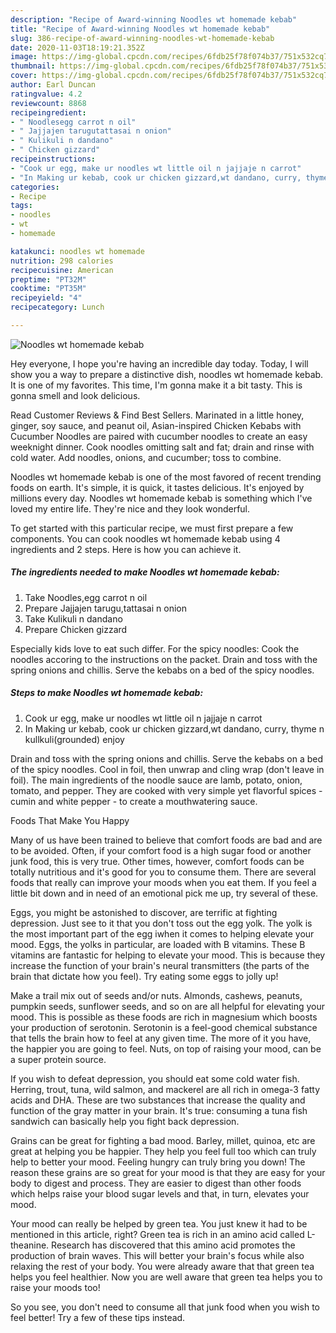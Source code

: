 ```yaml
---
description: "Recipe of Award-winning Noodles wt homemade kebab"
title: "Recipe of Award-winning Noodles wt homemade kebab"
slug: 386-recipe-of-award-winning-noodles-wt-homemade-kebab
date: 2020-11-03T18:19:21.352Z
image: https://img-global.cpcdn.com/recipes/6fdb25f78f074b37/751x532cq70/noodles-wt-homemade-kebab-recipe-main-photo.jpg
thumbnail: https://img-global.cpcdn.com/recipes/6fdb25f78f074b37/751x532cq70/noodles-wt-homemade-kebab-recipe-main-photo.jpg
cover: https://img-global.cpcdn.com/recipes/6fdb25f78f074b37/751x532cq70/noodles-wt-homemade-kebab-recipe-main-photo.jpg
author: Earl Duncan
ratingvalue: 4.2
reviewcount: 8868
recipeingredient:
- " Noodlesegg carrot n oil"
- " Jajjajen tarugutattasai n onion"
- " Kulikuli n dandano"
- " Chicken gizzard"
recipeinstructions:
- "Cook ur egg, make ur noodles wt little oil n jajjaje n carrot"
- "In Making ur kebab, cook ur chicken gizzard,wt dandano, curry, thyme n kullkuli(grounded) enjoy"
categories:
- Recipe
tags:
- noodles
- wt
- homemade

katakunci: noodles wt homemade 
nutrition: 298 calories
recipecuisine: American
preptime: "PT32M"
cooktime: "PT35M"
recipeyield: "4"
recipecategory: Lunch

---
```



![Noodles wt homemade kebab](https://img-global.cpcdn.com/recipes/6fdb25f78f074b37/751x532cq70/noodles-wt-homemade-kebab-recipe-main-photo.jpg)

Hey everyone, I hope you're having an incredible day today. Today, I will show you a way to prepare a distinctive dish, noodles wt homemade kebab. It is one of my favorites. This time, I'm gonna make it a bit tasty. This is gonna smell and look delicious.

Read Customer Reviews &amp; Find Best Sellers. Marinated in a little honey, ginger, soy sauce, and peanut oil, Asian-inspired Chicken Kebabs with Cucumber Noodles are paired with cucumber noodles to create an easy weeknight dinner. Cook noodles omitting salt and fat; drain and rinse with cold water. Add noodles, onions, and cucumber; toss to combine.

Noodles wt homemade kebab is one of the most favored of recent trending foods on earth. It's simple, it is quick, it tastes delicious. It's enjoyed by millions every day. Noodles wt homemade kebab is something which I've loved my entire life. They're nice and they look wonderful.


To get started with this particular recipe, we must first prepare a few components. You can cook noodles wt homemade kebab using 4 ingredients and 2 steps. Here is how you can achieve it.

<!--inarticleads1-->

##### The ingredients needed to make Noodles wt homemade kebab:

1. Take  Noodles,egg carrot n oil
1. Prepare  Jajjajen tarugu,tattasai n onion
1. Take  Kulikuli n dandano
1. Prepare  Chicken gizzard


Especially kids love to eat such differ. For the spicy noodles: Cook the noodles accoring to the instructions on the packet. Drain and toss with the spring onions and chillis. Serve the kebabs on a bed of the spicy noodles. 

<!--inarticleads2-->

##### Steps to make Noodles wt homemade kebab:

1. Cook ur egg, make ur noodles wt little oil n jajjaje n carrot
1. In Making ur kebab, cook ur chicken gizzard,wt dandano, curry, thyme n kullkuli(grounded) enjoy


Drain and toss with the spring onions and chillis. Serve the kebabs on a bed of the spicy noodles. Cool in foil, then unwrap and cling wrap (don&#39;t leave in foil). The main ingredients of the noodle sauce are lamb, potato, onion, tomato, and pepper. They are cooked with very simple yet flavorful spices - cumin and white pepper - to create a mouthwatering sauce. 

Foods That Make You Happy


Many of us have been trained to believe that comfort foods are bad and are to be avoided. Often, if your comfort food is a high sugar food or another junk food, this is very true. Other times, however, comfort foods can be totally nutritious and it's good for you to consume them. There are several foods that really can improve your moods when you eat them. If you feel a little bit down and in need of an emotional pick me up, try several of these.

Eggs, you might be astonished to discover, are terrific at fighting depression. Just see to it that you don't toss out the egg yolk. The yolk is the most important part of the egg iwhen it comes to helping elevate your mood. Eggs, the yolks in particular, are loaded with B vitamins. These B vitamins are fantastic for helping to elevate your mood. This is because they increase the function of your brain's neural transmitters (the parts of the brain that dictate how you feel). Try eating some eggs to jolly up!

Make a trail mix out of seeds and/or nuts. Almonds, cashews, peanuts, pumpkin seeds, sunflower seeds, and so on are all helpful for elevating your mood. This is possible as these foods are rich in magnesium which boosts your production of serotonin. Serotonin is a feel-good chemical substance that tells the brain how to feel at any given time. The more of it you have, the happier you are going to feel. Nuts, on top of raising your mood, can be a super protein source.

If you wish to defeat depression, you should eat some cold water fish. Herring, trout, tuna, wild salmon, and mackerel are all rich in omega-3 fatty acids and DHA. These are two substances that increase the quality and function of the gray matter in your brain. It's true: consuming a tuna fish sandwich can basically help you fight back depression. 

Grains can be great for fighting a bad mood. Barley, millet, quinoa, etc are great at helping you be happier. They help you feel full too which can truly help to better your mood. Feeling hungry can truly bring you down! The reason these grains are so great for your mood is that they are easy for your body to digest and process. They are easier to digest than other foods which helps raise your blood sugar levels and that, in turn, elevates your mood.

Your mood can really be helped by green tea. You just knew it had to be mentioned in this article, right? Green tea is rich in an amino acid called L-theanine. Research has discovered that this amino acid promotes the production of brain waves. This will better your brain's focus while also relaxing the rest of your body. You were already aware that that green tea helps you feel healthier. Now you are well aware that green tea helps you to raise your moods too!

So you see, you don't need to consume all that junk food when you wish to feel better! Try  a few  of  these  tips  instead.

